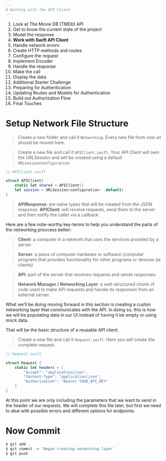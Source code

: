```yaml
---
# Working with the API Client
---
```


1. Look at The Movie DB (TMDb) API
1. Get to know the current state of the project
1. Model the response
1. **Work with Swift API Client**
1. Handle network errors
1. Create HTTP methods and routes
1. Configure the request
1. Implement Encoder
1. Handle the response
1. Make the call
1. Display the data 
1. Additional Starter Challenge
1. Preparing for Authentication
1. Updating Routes and Models for Authentication
1. Build out Authorization Flow
1. Final Touches

# Setup Network File Structure 

> Create a new folder and call it `Networking`. Every new file from now on should be moved here.

> Create a new file and call it `APIClient.swift`. Your API Client will own the URLSession and will be created using a default `URLSessionConfiguration`.


```Swift
// APIClient.swift

struct APIClient{
    static let shared = APIClient()
    let session = URLSession(configuration: .default)
}
```

> **APIResponse**: are value types that will be created from the JSON response. 
> **APIClient**: will receive requests, send them to the server and then notify the caller via a callback.

Here are a few note-worthy key-terms to help you understand the parts of the networking proccess better: 

> **Client**: a computer in a network that uses the services provided by a server.

> **Server**: a piece of computer hardware or software (computer program) that provides functionality for other programs or devices (ie clients)

> **API**: part of the server that receives requests and sends responses.

> **Network Manager / Networking Layer**: a well-structured chunk of code used to make API requests and handle its responses from an external server.


What we'll be doing moving forward in this section is creating a custon networking layer that communicates with the API. In doing so, this is how we will be populating data in our UI instead of having it be empty or using mock data. 

That will be the basic structure of a reusable API client.

> Create a new file and call it `Request.swift`. Here you will create the complete request.


```Swift
// Request.swift

struct Request {
    static let headers = [  
        "Accept": "application/json",
        "Content-Type": "application/json",
        "Authorization": "Bearer YOUR_API_KEY"
    ]
}
```

At this point we are only including the parameters that we want to send in the header of our requests. We will complete this file later, but first we need to deal with possible errors and different options for endpoints.

# Now Commit

```bash
$ git add .
$ git commit -m 'Began creating networking layer'
$ git push
```


